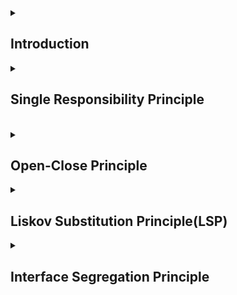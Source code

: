 <details> <summary> <h2> Introduction </h2> </summary> 

The SOLID Principle was introduced by Robert C. Martin, also known as Uncle Bob.


SOLID Principles are the 05 principles of Object-Oriented Design(OOD). They are the rules and best practices to follow while designing a class structure.
SOLID is the acronym for the below 05 principles:-


<br>

S: Single Responsibility Principle(SRP)

O: Open/Closed Principle 

L: Liskov Substitution Principle(LSP)

I: Interface Segregation Principle(ISP)

D: 

## Advantages of following the SOLID Principles:-


1. Reduce code ``redundancy``(i.e. duplication of code).
2. Results in loose ``coupling``.
3. Makes software ``flexible``.
4. Reduces ``complexity``.
5. Easy to ``understand``.
6. Easy to ``maintain``.


> What is coupling?

It is the degree of interdependence of modules or classes.


Tight Coupled: Modules/Classes are called tightly coupled if they are highly dependent on each other. It should be avoided, because, if we make changes in one module/class it will affect the others' dependent 
modules/classes.


Loose Coupled: Modules/Classes are called loosely coupled if they are independent of each other. A loosely coupled code is considered better because changes in one module/class won't affect any other modules/classes.
Therefore, it makes our code flexible, stable, maintainable, and reusable.

</details>


<details> <summary> <h2> Single Responsibility Principle </h2></summary>

It states that:-

1. A Module should have **only ONE reason to change**.
2. A Module should have **only ONE responsibility**. 

        MODULE: here module refers to class or method or package. 

NOTE: It means it should focused/concerned with ONLY one SPECIFIC task.

- According to SRP, whenever we have n number of reasons for a class to change then, there must be n different classes to handle each responsibilities, so that whenever we need to make a 
change then it can be done in an organised manner and without affecting other modules.


### EXAMPLE-1

```java

class Invoice{
    public calculateInvoice(){
        // logic to find out invoice
        int total = price * quantity;
        return total;
    }

    public void printInvoice(){
        // print the invoice
    }

    public void saveToDB(){
        // save the invoice to db
    }
}


```

In the above example, we can see that there are 03 reasons for the class to change, i.e.:-

1. If in the future we come up with a different logic to calculate the invoice, like if we introduce tax in its calculation, then our business logic will change.
2. If we change the printing logic.
3. If we want to save the invoice in the file instead of a db.

So we can see that there are 3 reasons for the class to change and hence it doesn't have a single responsibility, so we need to re-write it such that it follows the SRP.

### Code following SRP

In the below code, each of the classes has only ONE ``responsibility`` and only ``ONE reason to change``, hence it follows SRP.



```java

class InvoiceCalculator{
    public int calculateInvoice(){
        // logic to calculate invoice    
    }
}


class InvoicePrinter{
    public void printInvoice(){
        // logic to print invoice
    }
}


class InvoiceSaver{
    public void saveToDB(){
        // saves invoice to db
    }
}


```


<br>

### Why to follow SRP?

If we have a class that handles many responsibilities then it will have many reasons to change, and if we make a change in the logic of any of the methods then it might affect the other methods. Additionally, it becomes very complex, and difficult to understand and maintain, if all the logic is written inside a single class. 



### EXAMPLE-2

Let's say we have a class and it is sending a message to the server. Now, below are the possible reasons for the class to change.

|    |  Reasons  | Earlier   | Now   |
| ------- | -----   | --------   | ----------   |
| 1.   |  Protocol change |  HTTP  | HTTPS   |
| 2.   |  Message format | JSON   |  HTML  |
| 3.   |  Communication Security Change  |  no authentication  | authentication required   |

Now, the above class has 03 reasons to change, so it is not following SRP. We must write individual classes for each tasks, in-order to make it follow SRP.


</details>

<br>

  
<details>  <summary>  <h2>  Open-Close Principle  </h2>  </summary>  

It states that a class should be ``OPEN for Extension`` but ``CLOSED for Modification``.

Modification: It means to make changes in the existing code.

Extension: It means adding new functionalities without altering/touching the existing code.

- Open for Extension: extend existing behaviour.

- Closed for Modification: existing code remains unchanged

Example:- 

If we have a class InvoiceSaver that currently saves the data in the DB, but now we want to save the data in the file as well. So, we have modified the InvoiceSaver class by adding the method saveToFile that saves the data to a file, as shown below👇But is this a good approach🤔? The answer is NO❌. 

| Before Modification  | After Modification |
|  ----  |  ----  |
|  ![image](https://github.com/Shweta2024/LLD/assets/75883328/25f925ef-adad-49fa-98a1-0e8c87555c77) |  ![image](https://github.com/Shweta2024/LLD/assets/75883328/45b2c9bf-5430-4791-a91b-cd911b22f1e9)   |




> Why follow the Open/Close principle?

In real-life scenarios, the code that we deal with is tested, reliable, and live i.e. on production, so it is always a better approach to EXTEND the functionalities instead of making modifications in the existing code because it makes our code subjected to potential bugs. Below is the updated code that follows the Open/Close Principle:-





> How are we going to add new functionality without touching the existing code?

We'll achieve that by using ``Interfaces`` and ``Abstract classes``.


## Code following Open/Close Principle

```java

// interface
interface InvoiceSaver{
    public void saveInvoice();
} 


class SaveInvoiceToDB implements InvoiceSaver{

    @override
    public void saveInvoice(){
        // logic to save to DB
    }     
}


class SaveInvoiceToFile implements InvoiceSaver{

    @override
    public void saveInvoice(){
        // logic to save to File
    }
}


```

So, whenever we'll have a new functionality we'll just extend it:-

```
                  
                      InvoiceSaver
        /             |                \        \
SaveInvoiceToDB    SaveInvoiceToFile    X       Y.....(any new functionality/extension)

```

</details>



<details>   <summary>      <h2> Liskov Substitution Principle(LSP) </h2>        </summary>        

- We should be able to substitute the object of the base/parent class with the object of the child class, without breaking the behaviour of thr program.
- Eg.: If Class B is a subclass of Class A, then we should be able to replace the object of Class A with the object of Class B, without breaking the behaviour of the program.
- So, it basically means that if the object of the parent class was providing a certain behaviour, then on substituting the object with that of the child class must not alter the behaviour. So, whatever is expected to happen should happen even if we change the base class object with the child class object. 

          NOTE: Subclass should extend the funtionalities of the parent class not narrow it down. 


### EXAMPLE:-

```java


interface Vehicle{
    void turnOnEngine();
    void accelerate();
}


class Bike implements Vehicle{
    
    boolean isEngineOn;
    int speed;

    public void turnOnEngine(){
        // logic to turn on the engine
        isEngineOn = true;
    }
    
    public void accelerate(){
        speed = speed + 20;
    }
}


class Cycle implements Vehicle{
    
    int speed;

    // this method throws an error 
    public void turnOnEngine(){
        throw new AssertionError(detailMessage: "there is no engine");
    }
    
    public void accelerate(){
        // logic for accelerating
    }
}


```

- The two classes Bike and Cycle implements the Vehicle interface.
- If we have an object of the Vehicle class, then we can replace it with the object of the Bike class, without any issues. The reason being, with the object of Bike class we'll be able to implement both the functionalities of the parent class, so we are following LSP in the Bike class.
- However, if we use the object of the Cycle class, then we won't be able to access both the functionalities, it is because in case of Cycle the ``turnOnEngine()`` method throws an error, because a Cyle doesn't has an engine because of which we won't require this method at all. Hence, we are narrowing down the capabilities of the parent class(i.e. Vehicle in this case), so it is not following LSP, because we can't replace the object of Vehicle class with that of Cycle class.


                                 Parent
                      /     /      |      \      \
                  child1  child2  child3  child4 ...

  - So accroding to LSP, we should be able to substitute the object of the parent class with its child class without breaking the behaviour of the program.
    
 
</details>


<details>   <summary>     <h2>   Interface Segregation Principle     </h2>   </summary>    

- Interface should be such that client should not implement unnecessary functions they do not need.
- Clients should not be forced to depend unpon interfaces(in particular on the methods that are defined in the interfaces) that they do not use.

* ***Interface Pollution***

  We should **NOT** have:-
  - Large Interface: should not create a large interface.
  - Unrelated methods: should not put all the methods in one single interface and make all class implement it.
 
- ***Signs of Interface Pollution***
   - Classes having emplty implementations of the methods.
   - Method implentations returning null or default/dummy values.
   - Method implentations throwing UnsupportedOperationException(or similar).
   
  
- So, ``Interface Segregation Principle`` states to divide a bigger interface, such that the methods of an individual interface are **higly cohesive**(i.e. they are inter-reated) and no class is forced to implement unnecessary methods.

  
### EXAMPLE:-

```java


interface RestaurantEmployee{
    void washDishes();
    void serveFood();
    void cookFood();
}


class Waiter implements RestaurantEmployee{
    
    public washDishes(){
        // not my job
    }
    
    public serveFood(){
        // logic to serve food
        System.out.println("serving food to customer");
    }
    
    public cookFood(){
        // not my job
    }
}

class Cook implements RestaurantEmployee{
    
    public washDishes(){
        // not my job
    }
    
    public serveFood(){
        // not my job
    }
    
    public cookFood(){
        // logic to cook food
        System.out.println("cooking food");
    }
}

```


- In the above example we have an interface ``ResturantEmployee``, such that it contanis 03 functions: ``washDishes``, ``serveFood``, and ``cookFood``.
- Both the ``Waiter`` and ``Cook`` class implements it.
- However, we can see that in case of ***Waiter Class***, only serveFood() method is getting used, the other two methods are unnecessary because it is not the job of a waiter to washDishes or cookFood.
- Similarly, in case of the ***Cook Class***, only cookFood() method is geeting used and the rest two methods are unnecessary.
- So, in case of both the classes they are implementing some unnecessary methods of the RestaurantEmployee interface. Therefore, the above code is **NOT** following ISP.

- How to make it follow ISP?
   
   - This can be achieved by dividing the interface RestaurantEmployee such that no class implements unnecessary methods.

### Code following Interface Segmented Principle👇

```java 


interface WaiterInterface{
    void serveFood();
    void takeOrder();
}


interface CookInterface{
    void cookFood();
    void decideMenu();
}


class Waiter implements WaiterInterface{

    public void serveFood(){
        // logic to serve food 
        System.out.println("serving food");
    }

    public void takeOrder(){
        // logic to take order 
        System.out.println("taking order");
    }
}


class Cook implements CookInterface{
    
    public void cookFood(){
        // logic to cook food 
        System.out.println("cooking food");
    }
    
    public void decideMenu(){
        // logic to decide menu 
        System.out.println("deciding menu");
    }
}


```
- In the above code we can see that we have two interfaces: ``WaiterInterface`` and ``CookInterface``.
- The Waiter Class implements the WaiterInterface and all its methods are getting used.
- Similarly, the Cook Class implements the CookInterface and all its methods are getting used.
- Since, none of the class implements any unnecessary method of the base interface, so the above code is following ISP.

</details>
